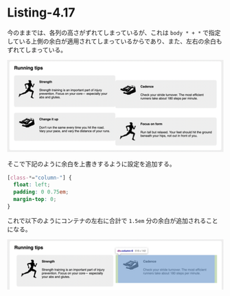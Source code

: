 # Listing-4.17

今のままでは、各列の高さがずれてしまっているが、これは `body * + *` で指定している上側の余白が適用されてしまっているからであり、また、左右の余白もずれてしまっている。

![](assets/2021-10-24-12-11-18.png)

そこで下記のように余白を上書きするように設定を追加する。

```css
[class-*="column-"] {
  float: left;
  padding: 0 0.75em;
  margin-top: 0;
}
```

これで以下のようにコンテナの左右に合計で `1.5em` 分の余白が追加されることになる。

![](assets/2021-10-24-12-19-23.png)
